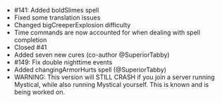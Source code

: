 - #141: Added boldSlimes spell
- Fixed some translation issues
- Changed bigCreeperExplosion difficulty
- Time commands are now accounted for when dealing with spell completion
- Closed #41
- Added seven new cures (co-author @SuperiorTabby)
- #149: Fix double nighttime events
- Added changingArmorHurts spell (@SuperiorTabby)
- WARNING: This version will STILL CRASH if you join a server running Mystical, while also running Mystical yourself. This is known and is being worked on.